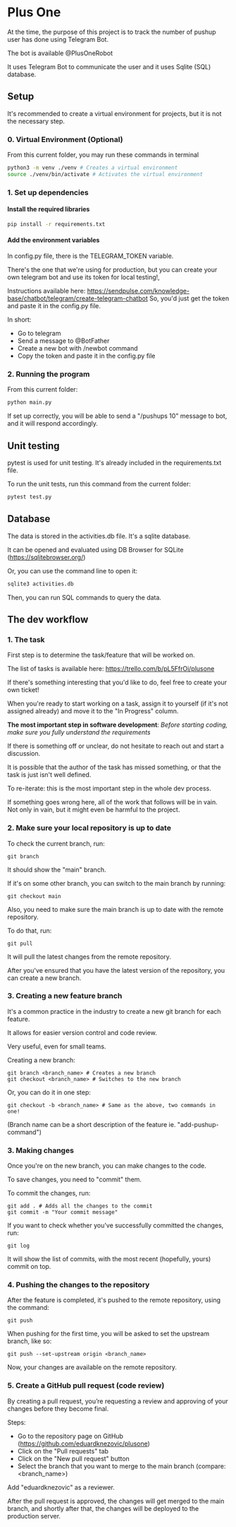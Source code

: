 
# Plus One


At the time, the purpose of this project is to track 
the number of pushup user has done using Telegram Bot.

The bot is available @PlusOneRobot

It uses Telegram Bot to communicate the user and it
uses Sqlite (SQL) database. 

## Setup

It's recommended to create a virtual environment for projects, but 
it is not the necessary step.

### 0. Virtual Environment (Optional)

From this current folder, you may run these commands in terminal

```bash
python3 -m venv ./venv # Creates a virtual environment
source ./venv/bin/activate # Activates the virtual environment
```

### 1. Set up dependencies

#### Install the required libraries

```bash
pip install -r requirements.txt
```

#### Add the environment variables

In config.py file, there is the TELEGRAM_TOKEN variable.

There's the one that we're using for production, but you can
create your own telegram bot and use its token for local testing!,

Instructions available here: https://sendpulse.com/knowledge-base/chatbot/telegram/create-telegram-chatbot
So, you'd just get the token and paste it in the config.py file.

In short:
- Go to telegram
- Send a message to @BotFather
- Create a new bot with /newbot command
- Copy the token and paste it in the config.py file

### 2. Running the program

From this current folder:

```bash
python main.py
```

If set up correctly, you will be able to send a 
"/pushups 10" message to bot, and it will respond accordingly.

## Unit testing

pytest is used for unit testing. It's already included in the requirements.txt file.

To run the unit tests, run this command from the current folder:

```bash
pytest test.py
```

## Database

The data is stored in the activities.db file. It's a sqlite database.

It can be opened and evaluated using DB Browser for SQLite (https://sqlitebrowser.org/)

Or, you can use the command line to open it:

```bash
sqlite3 activities.db
```

Then, you can run SQL commands to query the data.

## The dev workflow

### 1. The task 

First step is to determine the task/feature that will be worked on.

The list of tasks is available here: https://trello.com/b/pL5FfrOi/plusone

If there's something interesting that you'd like to do, feel free to create 
your own ticket!

When you're ready to start working on a task, assign it to yourself (if it's not assigned already) 
and move it to the "In Progress" column.

**The most important step in software development**: *Before starting coding, make sure you fully understand the requirements*

If there is something off or unclear, do not hesitate to reach out and start a discussion.

It is possible that the author of the task has missed something, or that the task is just isn't well defined.

To re-iterate: this is the most important step in the whole dev process. 

If something goes wrong here, all of the work that follows will be in vain. Not only in vain, but it might even be harmful to
the project.

### 2. Make sure your local repository is up to date

To check the current branch, run:
```
git branch
```

It should show the "main" branch.

If it's on some other branch, you can switch to the main branch by running:
```
git checkout main
```

Also, you need to make sure the main branch is up to date with the remote repository.

To do that, run:
```
git pull
```

It will pull the latest changes from the remote repository.

After you've ensured that you have the latest version of the repository, you can create a new branch.

### 3. Creating a new feature branch

It's a common practice in the industry to 
create a new git branch for each feature.

It allows for easier version control and code review. 

Very useful, even for small teams.

Creating a new branch:
```
git branch <branch_name> # Creates a new branch
git checkout <branch_name> # Switches to the new branch
```

Or, you can do it in one step:
```
git checkout -b <branch_name> # Same as the above, two commands in one!
```

(Branch name can be a short description of the feature ie. "add-pushup-command")

### 3. Making changes

Once you're on the new branch, you can make changes to the code.

To save changes, you need to "commit" them.

To commit the changes, run:
```
git add . # Adds all the changes to the commit
git commit -m "Your commit message" 
```

If you want to check whether you've successfully committed the changes, run:
```
git log
```

It will show the list of commits, with the most recent (hopefully, yours) commit on top.

### 4. Pushing the changes to the repository

After the feature is completed, it's pushed to the remote repository,
using the command:
```
git push
```

When pushing for the first time, you will be asked to set the upstream branch, like so:
```
git push --set-upstream origin <branch_name>
```

Now, your changes are available on the remote repository.

### 5. Create a GitHub pull request (code review)

By creating a pull request, you’re requesting a review and approving of your changes before they become final.

Steps:
- Go to the repository page on GitHub (https://github.com/eduardknezovic/plusone)
- Click on the "Pull requests" tab
- Click on the "New pull request" button
- Select the branch that you want to merge to the main branch (compare: <branch_name>)

Add "eduardknezovic" as a reviewer.

After the pull request is approved, the changes will get merged to the main branch, and shortly after that,
the changes will be deployed to the production server.
